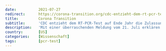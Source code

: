 ```yaml
---
date:          2021-07-27
redirect:      https://corona-transition.org/cdc-entzieht-dem-rt-pcr-test-auf-ende-jahr-die-zulassung
title:         Corona Transition
subtitle:      'CDC entzieht dem RT-PCR-Test auf Ende Jahr die Zulassung'
description:   'Mit einer überraschenden Meldung vom 21. Juli erklären die Centers for Disease Control and Prevention (CDC), dass sie die Zulassung für RT-PCR-Tests (...)'
country:       [US]
categories:    [Wissenschaft]
tags:          [pcr-test]
---
```

